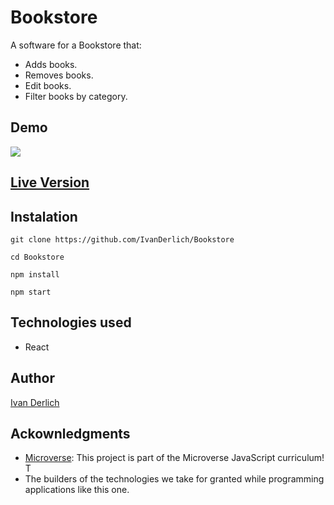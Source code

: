 # Bookstore

  A software for a Bookstore that:
  - Adds books.
  - Removes books.
  - Edit books.
  - Filter books by category.

## Demo

![](/ReadmeDocs/1.png)

## [Live Version](https://shielded-retreat-89914.herokuapp.com/)


## Instalation

    git clone https://github.com/IvanDerlich/Bookstore

    cd Bookstore

    npm install

    npm start


## Technologies used

  - React

## Author

[Ivan Derlich](https://www.ivanderlich.com)

## Ackownledgments
  
- [Microverse](https://www.microverse.org/):   This project is part of the Microverse JavaScript curriculum! T
- The builders of the technologies we take for granted while programming applications like this one.